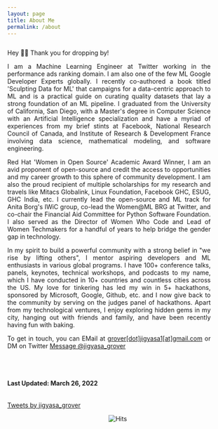 ```yaml
---
layout: page
title: About Me
permalink: /about
---
```


<div class="column leftcol" style="text-align:justify;padding-right:40px">

Hey 👋🏻 Thank you for dropping by! 


I am a Machine Learning Engineer at Twitter working in the performance ads ranking domain. I am also one of the few ML Google Developer Experts globally. I recently co-authored a book titled 'Sculpting Data for ML' that campaigns for a data-centric approach to ML and is a practical guide on curating quality datasets that lay a strong foundation of an ML pipeline. I graduated from the University of California, San Diego, with a Master's degree in Computer Science with an Artificial Intelligence specialization and have a myriad of experiences from my brief stints at Facebook, National Research Council of Canada, and Institute of Research & Development France involving data science, mathematical modeling, and software engineering.

Red Hat 'Women in Open Source' Academic Award Winner, I am an avid proponent of open-source and credit the access to opportunities and my career growth to this sphere of community development. I am also the proud recipient of multiple scholarships for my research and travels like Mitacs Globalink, Linux Foundation, Facebook GHC, ESUG, GHC India, etc. I currently lead the open-source and ML track for Anita Borg's IWiC group, co-lead the Women@ML BRG at Twitter, and co-chair the Financial Aid Committee for Python Software Foundation. I also served as the Director of Women Who Code and Lead of Women Techmakers for a handful of years to help bridge the gender gap in technology. 

In my spirit to build a powerful community with a strong belief in "we rise by lifting others", I mentor aspiring developers and ML enthusiasts in various global programs. I have 100+ conference talks, panels, keynotes, technical workshops, and podcasts to my name, which I have conducted in 10+ countries and countless cities across the US. My love for tinkering has led my win in 5+ hackathons, sponsored by Microsoft, Google, Github, etc. and I now give back to the community by serving on the judges panel of hackathons. Apart from my technological ventures, I enjoy exploring hidden gems in my city, hanging out with friends and family, and have been recently having fun with baking.

To get in touch, you can EMail at <a href="mailto:grover.jigyasa1@gmail.com" target="_blank">grover[dot]jigyasa1[at]gmail.com</a> or DM on Twitter <a href="https://twitter.com/messages/compose?recipient_id=3180367712&text=Hi%20Jigyasa!" class="twitter-dm-button" data-screen-name="@jigyasa_grover" data-size=large>Message @jigyasa_grover</a>

<br> <br>

<h4> Last Updated: March 26, 2022 </h4>

</div>

<div class="column rightcol">

<a class="twitter-timeline" data-width="600" data-height="900" href="https://twitter.com/jigyasa_grover?ref_src=twsrc%5Etfw">Tweets by jigyasa_grover</a> <script async src="https://platform.twitter.com/widgets.js" charset="utf-8"></script>

</div>


<center> <img src="https://hitcounter.pythonanywhere.com/count/tag.svg" alt="Hits"> </center>
